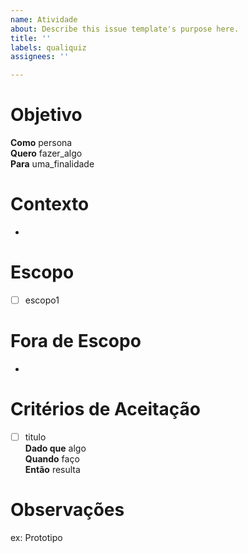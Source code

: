 ```yaml
---
name: Atividade
about: Describe this issue template's purpose here.
title: ''
labels: qualiquiz
assignees: ''

---
```


# Objetivo

**Como** persona  
**Quero** fazer_algo  
**Para** uma_finalidade

# Contexto

-

# Escopo

- [ ] escopo1

# Fora de Escopo

- 

# Critérios de Aceitação

- [ ] titulo  
**Dado que** algo  
**Quando** faço  
**Então** resulta

# Observações

ex: Prototipo
